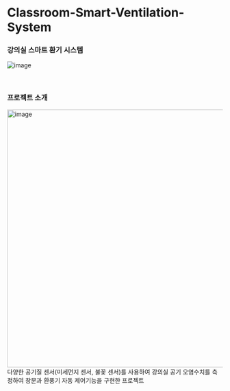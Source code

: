 # Classroom-Smart-Ventilation-System
### 강의실 스마트 환기 시스템

![image](https://github.com/ahastuart/Classroom-Smart-Ventilation-System/assets/117140125/16c51e7d-bb56-47f7-b470-6ab07d39b3c0)

<br>

### 프로젝트 소개
<img width="600" alt="image" src="https://github.com/ahastuart/Classroom-Smart-Ventilation-System/assets/117140125/df9b8f87-252c-416a-a782-d5aeeef371dc">
<br> 
다양한 공기질 센서(미세먼지 센서, 불꽃 센서)를 사용하여 강의실 공기 오염수치를 측정하여 창문과 환풍기 자동 제어기능을 구현한 프로젝트
